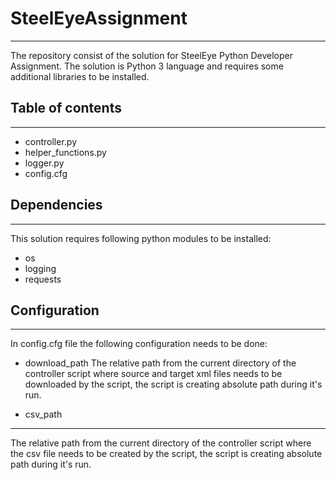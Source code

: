 # SteelEyeAssignment
--------------------

The repository consist of the solution for SteelEye Python Developer Assignment.
The solution is Python 3 language and requires some additional libraries to be installed.

## Table of contents
--------------------

* controller.py
* helper_functions.py
* logger.py
* config.cfg

## Dependencies
---------------

This solution requires following python modules to be installed:

* os
* logging
* requests

## Configuration
----------------

In config.cfg file the following configuration needs to be done:

* download_path
The relative path from the current directory of the controller script where source and target xml files needs to be downloaded by the script, the script is creating absolute path during it's run.

* csv_path
------------
The relative path from the current directory of the controller script where the csv file needs to be created by the script, the script is creating absolute path during it's run.
